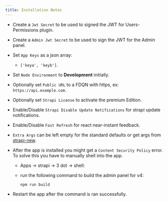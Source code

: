 ```yaml
---
title: Installation Notes
---
```


- Create a `Jwt Secret` to be used to signed the JWT for Users-Permissions plugin.
- Create a `Admin Jwt Secret` to be used to sign the JWT for the Admin panel.
- Set `App Keys` as a json array:
  - `['keya', 'keyb']`.
- Set `Node Environment` to **Development** initially.
- Optionally set `Public URL` to a FDQN with https, ex: `https://api.example.com`.
- Optionally set `Strapi License` to activate the premium Edition.
- Enable/Disable `Strapi Disable Update Notifications` for strapi update notifications.
- Enable/Disable `Fast Refresh` for react near-instant feedback.
- `Extra Args` can be left empty for the standard defaults or get args from [strapi-new](https://strapi.io/documentation/developer-docs/latest/developer-resources/cli/CLI.html#strapi-new).
- After the app is installed you might get a `Content Security Policy` error. To solve this you have to manually shell into the app.

  - Apps -> strapi -> 3 dot -> shell:
  - run the following command to build the admin panel for v4:

    ```shell
    npm run build
    ```

- Restart the app after the command is ran successfully.
